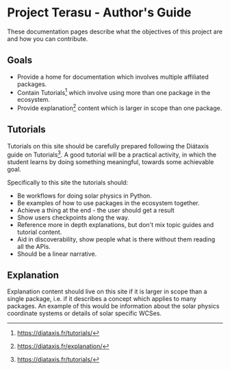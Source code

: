 # Project Terasu - Author's Guide

These documentation pages describe what the objectives of this project are and how you can contribute.

## Goals

* Provide a home for documentation which involves multiple affiliated packages.
* Contain Tutorials[^1] which involve using more than one package in the ecosystem.
* Provide explanation[^2] content which is larger in scope than one package.


## Tutorials

Tutorials on this site should be carefully prepared following the Diátaxis guide on Tutorials[^1].
A good tutorial will be a practical activity, in which the student learns by doing something meaningful, towards some achievable goal.

Specifically to this site the tutorials should:

* Be workflows for doing solar physics in Python.
* Be examples of how to use packages in the ecosystem together.
* Achieve a thing at the end - the user should get a result
* Show users checkpoints along the way.
* Reference more in depth explanations, but don't mix topic guides and tutorial content.
* Aid in discoverability, show people what is there without them reading all the APIs.
* Should be a linear narrative.


## Explanation

Explanation content should live on this site if it is larger in scope than a single package, i.e. if it describes a concept which applies to many packages.
An example of this would be information about the solar physics coordinate systems or details of solar specific WCSes.


[^1]: https://diataxis.fr/tutorials/
[^2]: https://diataxis.fr/explanation/
